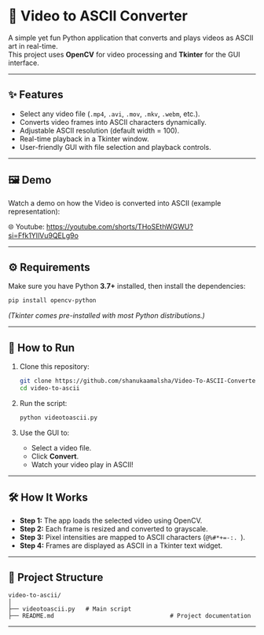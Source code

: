 # 🎥 Video to ASCII Converter  

A simple yet fun Python application that converts and plays videos as ASCII art in real-time.  
This project uses **OpenCV** for video processing and **Tkinter** for the GUI interface.  

---

## ✨ Features  
- Select any video file (`.mp4`, `.avi`, `.mov`, `.mkv`, `.webm`, etc.).  
- Converts video frames into ASCII characters dynamically.  
- Adjustable ASCII resolution (default width = 100).  
- Real-time playback in a Tkinter window.  
- User-friendly GUI with file selection and playback controls.  

---

## 🖼️ Demo  
Watch a demo on how the Video is converted into ASCII (example representation):  

🌐 Youtube: https://youtube.com/shorts/THoSEthWGWU?si=Ffk1YIlVu9QELg9o

---

## ⚙️ Requirements  
Make sure you have Python **3.7+** installed, then install the dependencies:  

```bash
pip install opencv-python
```

*(Tkinter comes pre-installed with most Python distributions.)*  

---

## 🚀 How to Run  

1. Clone this repository:  
   ```bash
   git clone https://github.com/shanukaamalsha/Video-To-ASCII-Converter.git
   cd video-to-ascii
   ```

2. Run the script:  
   ```bash
   python videotoascii.py
   ```

3. Use the GUI to:  
   - Select a video file.  
   - Click **Convert**.  
   - Watch your video play in ASCII!  

---

## 🛠️ How It Works  
- **Step 1:** The app loads the selected video using OpenCV.  
- **Step 2:** Each frame is resized and converted to grayscale.  
- **Step 3:** Pixel intensities are mapped to ASCII characters (`@%#*+=-:. `).  
- **Step 4:** Frames are displayed as ASCII in a Tkinter text widget.  

---

## 📂 Project Structure  

```
video-to-ascii/
│
├── videotoascii.py   # Main script
├── README.md                                 # Project documentation
```

---

